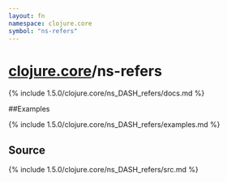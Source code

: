 ```yaml
---
layout: fn
namespace: clojure.core
symbol: "ns-refers"
---
```


# [clojure.core](../)/ns-refers

{% include 1.5.0/clojure.core/ns_DASH_refers/docs.md %}

##Examples

{% include 1.5.0/clojure.core/ns_DASH_refers/examples.md %}
## Source
{% include 1.5.0/clojure.core/ns_DASH_refers/src.md %}

